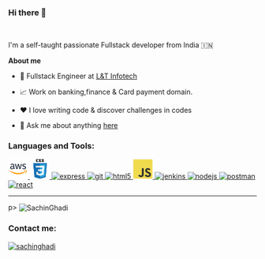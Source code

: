 ### Hi there 👋

<!--
**GhadiSachin/GhadiSachin** is a ✨ _special_ ✨ repository because its `README.md` (this file) appears on your GitHub profile.

Here are some ideas to get you started:

- 🔭 I’m currently working on ...
- 🌱 I’m currently learning ...
- 👯 I’m looking to collaborate on ...
- 🤔 I’m looking for help with ...
- 💬 Ask me about ...
- 📫 How to reach me: ...
- 😄 Pronouns: ...
- ⚡ Fun fact: ...
-->
<br />

I'm a self-taught passionate Fullstack developer from India 🇮🇳

**About me**

- 💼 Fullstack Engineer at [L&T Infotech](https://www.lntinfotech.com/)

- 📈 Work on banking,finance & Card payment domain.

- ❤️ I love writing code & discover challenges in codes

- 💬 Ask me about anything [here](https://github.com/GhadiSachin/GhadiSachin/issues)


<h3 align="left">Languages and Tools:</h3>
<p align="left">

<a href="https://aws.amazon.com" target="_blank">
<img src="https://raw.githubusercontent.com/github/explore/fbceb94436312b6dacde68d122a5b9c7d11f9524/topics/aws/aws.png" alt="aws" width="40" height="40"/>
</a>
<a href="https://www.w3.org/style/css/" target="_blank"> 
<img src="https://raw.githubusercontent.com/github/explore/80688e429a7d4ef2fca1e82350fe8e3517d3494d/topics/css/css.png" alt="css3" width="40" height="40"/>
</a> 
<a href="https://expressjs.com" target="_blank"> 
<img src="https://i.cloudup.com/zfY6lL7eFa-3000x3000.png" alt="express" width="60" height="30"/> </a> 
<a href="https://git-scm.com/" target="_blank"> 
<img src="https://www.vectorlogo.zone/logos/git-scm/git-scm-icon.svg" alt="git" width="40" height="40"/> </a> 
<a href="https://www.w3.org/html/" target="_blank"> 
<img src="https://upload.wikimedia.org/wikipedia/commons/6/61/HTML5_logo_and_wordmark.svg" alt="html5" width="40" height="40"/> </a> 
<a href="https://developer.mozilla.org/en-US/docs/Web/JavaScript" target="_blank"> 
<img src="https://raw.githubusercontent.com/devicons/devicon/master/icons/javascript/javascript-original.svg" alt="javascript" width="40" height="40"/> </a> 
<a href="https://www.jenkins.io" target="_blank"> 
<img src="https://www.vectorlogo.zone/logos/jenkins/jenkins-icon.svg" alt="jenkins" width="40" height="40"/> </a> 
<a href="https://nodejs.org" target="_blank"> 
<img src="https://upload.wikimedia.org/wikipedia/commons/d/d9/Node.js_logo.svg" alt="nodejs" width="40" height="40"/> </a>
<a href="https://postman.com" target="_blank"> 
<img src="https://www.vectorlogo.zone/logos/getpostman/getpostman-icon.svg" alt="postman" width="40" height="40"/> </a>
<a href="https://reactjs.org/" target="_blank"> 
<img src="https://upload.wikimedia.org/wikipedia/commons/a/a7/React-icon.svg" alt="react" width="40" height="40"/> </a> 

</p>
<hr>

p>&nbsp;<img align="center" src="https://github-readme-stats.vercel.app/api?username=GhadiSachin&show_icons=true&locale=en&theme=tokyonight" alt="SachinGhadi" /></p>


<h3 align="left">Contact me:</h3>
<a href="https://linkedin.com/in/sachinghadi" target="blank">
<img align="center" src="https://img.shields.io/badge/-sachinghadi-black?style=flat&logo=linkedin" alt="sachinghadi" />
</a>


